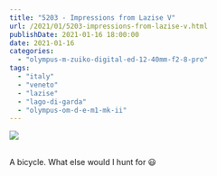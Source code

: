 ```yaml
---
title: "5203 - Impressions from Lazise V"
url: /2021/01/5203-impressions-from-lazise-v.html
publishDate: 2021-01-16 18:00:00
date: 2021-01-16
categories: 
  - "olympus-m-zuiko-digital-ed-12-40mm-f2-8-pro"
tags: 
  - "italy"
  - "veneto"
  - "lazise"
  - "lago-di-garda"
  - "olympus-om-d-e-m1-mk-ii"
---
```

<div class="container">
<div class="center"><a target="_blank" href="https://d25zfm9zpd7gm5.cloudfront.net/1200x1200/2018/20180914_125305_lr.jpg"><img class="webfeedsFeaturedVisual" src="https://d25zfm9zpd7gm5.cloudfront.net/0600x0600/2018/20180914_125305_lr.jpg" /></a></div>
</div>
<br />

A bicycle. What else would I hunt for :smiley: